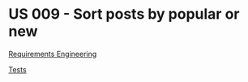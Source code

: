 # US 009 - Sort posts by popular or new

[Requirements Engineering](/docs//sprintA/us009/01.requirements-engeneering/readme.md)

[Tests](02.tests/readme.md)